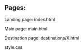 ## Pages:

Landing page: index.html

Main page: main.html

Destination page: destinations/X.html

style.css

